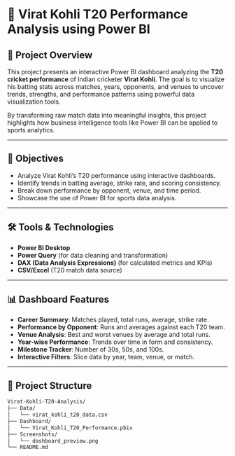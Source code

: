 # 🏏 Virat Kohli T20 Performance Analysis using Power BI

## 📌 Project Overview

This project presents an interactive Power BI dashboard analyzing the **T20 cricket performance** of Indian cricketer **Virat Kohli**. The goal is to visualize his batting stats across matches, years, opponents, and venues to uncover trends, strengths, and performance patterns using powerful data visualization tools.

By transforming raw match data into meaningful insights, this project highlights how business intelligence tools like Power BI can be applied to sports analytics.

---

## 🎯 Objectives

- Analyze Virat Kohli’s T20 performance using interactive dashboards.
- Identify trends in batting average, strike rate, and scoring consistency.
- Break down performance by opponent, venue, and time period.
- Showcase the use of Power BI for sports data analysis.

---

## 🛠️ Tools & Technologies

- **Power BI Desktop**
- **Power Query** (for data cleaning and transformation)
- **DAX (Data Analysis Expressions)** (for calculated metrics and KPIs)
- **CSV/Excel** (T20 match data source)

---

## 📊 Dashboard Features

- **Career Summary**: Matches played, total runs, average, strike rate.
- **Performance by Opponent**: Runs and averages against each T20 team.
- **Venue Analysis**: Best and worst venues by average and total runs.
- **Year-wise Performance**: Trends over time in form and consistency.
- **Milestone Tracker**: Number of 30s, 50s, and 100s.
- **Interactive Filters**: Slice data by year, team, venue, or match.

---

## 📂 Project Structure

```bash
Virat-Kohli-T20-Analysis/
├── Data/
│   └── virat_kohli_t20_data.csv
├── Dashboard/
│   └── Virat_Kohli_T20_Performance.pbix
├── Screenshots/
│   └── dashboard_preview.png
└── README.md
